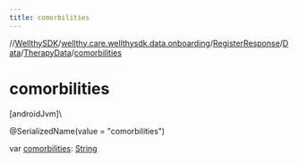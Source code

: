 ```yaml
---
title: comorbilities
---
```

//[WellthySDK](../../../../../index.html)/[wellthy.care.wellthysdk.data.onboarding](../../../index.html)/[RegisterResponse](../../index.html)/[Data](../index.html)/[TherapyData](index.html)/[comorbilities](comorbilities.html)



# comorbilities



[androidJvm]\




@SerializedName(value = "comorbilities")



var [comorbilities](comorbilities.html): [String](https://kotlinlang.org/api/latest/jvm/stdlib/kotlin/-string/index.html)




